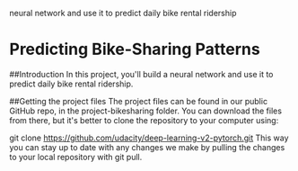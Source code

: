 neural network and use it to predict daily bike rental ridership

# Predicting Bike-Sharing Patterns

##Introduction
In this project, you'll build a neural network and use it to predict daily bike rental ridership.

##Getting the project files
The project files can be found in our public GitHub repo, in the project-bikesharing folder. You can download the files from there, but it's better to clone the repository to your computer using:

git clone https://github.com/udacity/deep-learning-v2-pytorch.git
This way you can stay up to date with any changes we make by pulling the changes to your local repository with git pull.